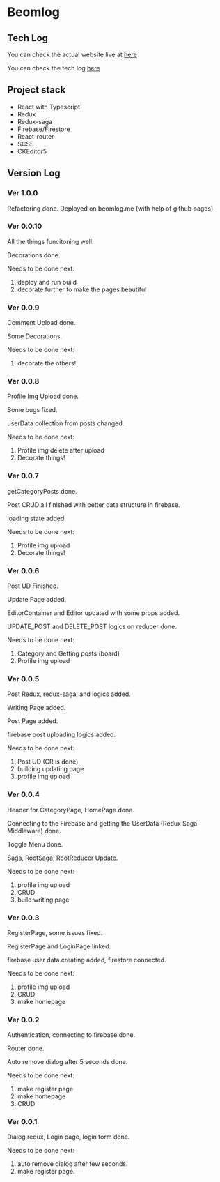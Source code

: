 # Beomlog

## Tech Log

You can check the actual website live at [here](https://beomlog.me)

You can check the tech log [here](https://lgphone.tistory.com/category/Else/Personal%20Blog%20Building)

## Project stack

- React with Typescript
- Redux
- Redux-saga
- Firebase/Firestore
- React-router
- SCSS
- CKEditor5


## Version Log

### Ver 1.0.0

Refactoring done.
Deployed on beomlog.me (with help of github pages)

### Ver 0.0.10

All the things funcitoning well.

Decorations done.

Needs to be done next:
1. deploy and run build
2. decorate further to make the pages beautiful

### Ver 0.0.9

Comment Upload done.

Some Decorations.

Needs to be done next:
1. decorate the others!


### Ver 0.0.8

Profile Img Upload done.

Some bugs fixed.

userData collection from posts changed.

Needs to be done next:
1. Profile img delete after upload
2. Decorate things!

### Ver 0.0.7

getCategoryPosts done.

Post CRUD all finished with better data structure in firebase.

loading state added.

Needs to be done next:
1. Profile img upload
2. Decorate things!


### Ver 0.0.6

Post UD Finished.

Update Page added.

EditorContainer and Editor updated with some props added.

UPDATE_POST and DELETE_POST logics on reducer done.

Needs to be done next:
1. Category and Getting posts (board)
2. Profile img upload

### Ver 0.0.5

Post Redux, redux-saga, and logics added.

Writing Page added.

Post Page added.

firebase post uploading logics added.

Needs to be done next:
1. Post UD (CR is done)
2. building updating page
3. profile img upload

### Ver 0.0.4

Header for CategoryPage, HomePage done.

Connecting to the Firebase and getting the UserData (Redux Saga Middleware) done.

Toggle Menu done.

Saga, RootSaga, RootReducer Update.

Needs to be done next:
1. profile img upload
2. CRUD
3. build writing page

### Ver 0.0.3

RegisterPage, some issues fixed.

RegisterPage and LoginPage linked.

firebase user data creating added, firestore connected.

Needs to be done next:
1. profile img upload
2. CRUD
3. make homepage

### Ver 0.0.2

Authentication, connecting to firebase done.

Router done.

Auto remove dialog after 5 seconds done.

Needs to be done next:
1. make register page
2. make homepage
3. CRUD

### Ver 0.0.1

Dialog redux, Login page, login form done.

Needs to be done next:
1. auto remove dialog after few seconds.
2. make register page.
